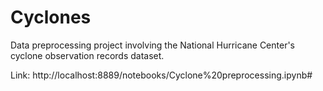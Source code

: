 # Cyclones

Data preprocessing project involving the National Hurricane Center's cyclone observation records dataset.

Link: http://localhost:8889/notebooks/Cyclone%20preprocessing.ipynb#
